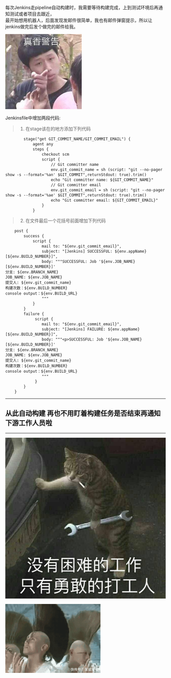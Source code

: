 每次Jenkins走pipeline自动构建时，我需要等待构建完成，上到测试环境后再通知测试或者项目去跟近，    
最开始想用机器人，后面发现发邮件很简单，我也有邮件弹窗提示，所以让jenkins做完后发个做完的邮件给我。    
    
![](..\images\7485616-82b560786e888659.jpg)    
    
    
    
Jenkinsfile中增加两段代码:    
    
> 1. 在stage该在的地方添加下列代码    
```    
        stage("get GIT_COMMIT_NAME/GIT_COMMIT_EMAIL") {    
            agent any    
            steps {    
                checkout scm    
                script {    
                    // Git committer name    
                    env.git_commit_name = sh (script: "git --no-pager show -s --format='%an' $GIT_COMMIT",returnStdout: true).trim()    
                    echo "Git committer name: ${GIT_COMMIT_NAME}"    
                    // Git committer email    
                    env.git_commit_email = sh (script: "git --no-pager show -s --format='%ae' $GIT_COMMIT",returnStdout: true).trim()    
                    echo "Git committer email: ${GIT_COMMIT_EMAIL}"    
                }    
            }    
```    
    
    
> 2. 在文件最后一个花括号前面增加下列代码    
```    
    post {    
        success {    
            script {    
                mail to: "${env.git_commit_email}",    
                subject: "[Jenkins] SUCCESSFUL: ${env.appName} [${env.BUILD_NUMBER}]",    
                body: """SUCCESSFUL: Job '${env.JOB_NAME} [${env.BUILD_NUMBER}]'    
分支: ${env.BRANCH_NAME}    
JOB_NAME: ${env.JOB_NAME}    
提交人: ${env.git_commit_name}    
构建次数：${env.BUILD_NUMBER}    
console output：${env.BUILD_URL}    
                """    
            }    
        }    
        failure {    
             script {    
                mail to: "${env.git_commit_email}",    
                subject: "[Jenkins] FAILURE: ${env.appName} [${env.BUILD_NUMBER}]",    
                body: """<p>SUCCESSFUL: Job '${env.JOB_NAME} [${env.BUILD_NUMBER}]'    
分支: ${env.BRANCH_NAME}    
JOB_NAME: ${env.JOB_NAME}    
提交人: ${env.git_commit_name}    
构建次数：${env.BUILD_NUMBER}    
console output：${env.BUILD_URL}    
                """    
             }    
        }    
    }    
```    
    
---    
    
## 从此自动构建 再也不用盯着构建任务是否结束再通知下游工作人员啦    
    
---    
    
![](..\images\7485616-572b2ff56021dbbd.jpg)    
    
![](..\images\7485616-29af03aa10a901a0.gif)    

